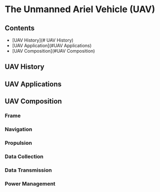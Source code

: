 # The Unmanned Ariel Vehicle (UAV)

## Contents

- [UAV History](# UAV History)
- [UAV Application](#UAV Applications)
- [UAV Composition](#UAV Composition)





## UAV History

## UAV Applications

## UAV Composition

### Frame

### Navigation

### Propulsion

### Data Collection

### Data Transmission

### Power Management


